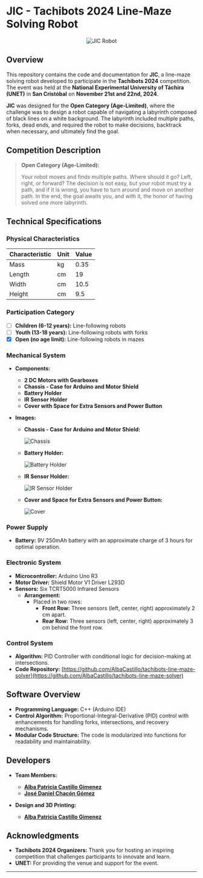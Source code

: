 # JIC - Tachibots 2024 Line-Maze Solving Robot

<p align="center">
  <img src="img/robot_image.jpeg" alt="JIC Robot" />
</p>

## Overview

This repository contains the code and documentation for **JIC**, a line-maze solving robot developed to participate in the **Tachibots 2024** competition. The event was held at the **National Experimental University of Táchira (UNET)** in **San Cristóbal** on **November 21st and 22nd, 2024**.

**JIC** was designed for the **Open Category (Age-Limited)**, where the challenge was to design a robot capable of navigating a labyrinth composed of black lines on a white background. The labyrinth included multiple paths, forks, dead ends, and required the robot to make decisions, backtrack when necessary, and ultimately find the goal.

## Competition Description

> **Open Category (Age-Limited):**
>
> Your robot moves and finds multiple paths. Where should it go? Left, right, or forward? The decision is not easy, but your robot must try a path, and if it is wrong, you have to turn around and move on another path. In the end, the goal awaits you, and with it, the honor of having solved one more labyrinth.

## Technical Specifications

### Physical Characteristics

| Characteristic | Unit | Value |
|----------------|------|-------|
| Mass           | kg   | 0.35  |
| Length         | cm   | 19    |
| Width          | cm   | 10.5  |
| Height         | cm   | 9.5   |

### Participation Category

- [ ] **Children (6-12 years):** Line-following robots
- [ ] **Youth (13-18 years):** Line-following robots with forks
- [x] **Open (no age limit):** Line-following robots in mazes

### Mechanical System

- **Components:**
  - **2 DC Motors with Gearboxes**
  - **Chassis - Case for Arduino and Motor Shield**
  - **Battery Holder**
  - **IR Sensor Holder**
  - **Cover with Space for Extra Sensors and Power Button**

- **Images:**

  - **Chassis - Case for Arduino and Motor Shield:**
  
    ![Chassis](img/chassis.jpeg)

  - **Battery Holder:**
  
    ![Battery Holder](img/battery_holder.jpeg)

  - **IR Sensor Holder:**
  
    ![IR Sensor Holder](img/ir_sensor_holder.jpeg)

  - **Cover and Space for Extra Sensors and Power Button:**
  
    ![Cover](img/cover.jpeg)

### Power Supply

- **Battery:** 9V 250mAh battery with an approximate charge of 3 hours for optimal operation.

### Electronic System

- **Microcontroller:** Arduino Uno R3
- **Motor Driver:** Shield Motor V1 Driver L293D
- **Sensors:** Six TCRT5000 Infrared Sensors
  - **Arrangement:**
    - Placed in two rows:
      - **Front Row:** Three sensors (left, center, right) approximately 2 cm apart.
      - **Rear Row:** Three sensors (left, center, right) approximately 3 cm behind the front row.

### Control System

- **Algorithm:** PID Controller with conditional logic for decision-making at intersections.
- **Code Repository:** [https://github.com/AlbaCastillo/tachibots-line-maze-solver](https://github.com/AlbaCastillo/tachibots-line-maze-solver)

## Software Overview

- **Programming Language:** C++ (Arduino IDE)
- **Control Algorithm:** Proportional-Integral-Derivative (PID) control with enhancements for handling forks, intersections, and recovery mechanisms.
- **Modular Code Structure:** The code is modularized into functions for readability and maintainability.

## Developers

- **Team Members:**
  - [**Alba Patricia Castillo Gimenez**](https://github.com/AlbaCastillo)
  - [**José Daniel Chacón Gómez**](https://github.com/josedanielchg)

- **Design and 3D Printing:**
  - [**Alba Patricia Castillo Gimenez**](https://github.com/AlbaCastillo)

## Acknowledgments

- **Tachibots 2024 Organizers:** Thank you for hosting an inspiring competition that challenges participants to innovate and learn.
- **UNET:** For providing the venue and support for the event.

---